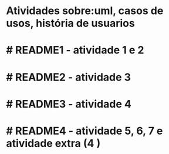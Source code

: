# Atividades sobre:uml, casos de usos, história de usuarios
# # README1 - atividade 1 e 2
# # README2 - atividade 3
# # README3 - atividade 4
# # README4 - atividade 5, 6, 7 e atividade extra (4 )
